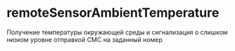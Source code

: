 # remoteSensorAmbientTemperature
Получение температуры окружающей среды и сигнализация о слишком низком уровне отправкой СМС на заданный номер
